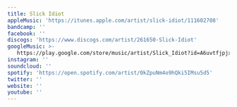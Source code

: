 ```yaml
---
title: Slick Idiot
appleMusic: 'https://itunes.apple.com/artist/slick-idiot/111602708'
bandcamp: ''
facebook: ''
discogs: 'https://www.discogs.com/artist/261650-Slick-Idiot'
googleMusic: >-
   https://play.google.com/store/music/artist/Slick_Idiot?id=A6uvtfjpjxztljimjbpz3ncnhli
instagram: ''
soundcloud: ''
spotify: 'https://open.spotify.com/artist/0kZpuNm4o9hQki5IMsu5d5'
twitter: ''
website: ''
youtube: ''
---
```

